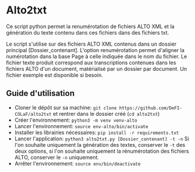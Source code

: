 # Alto2txt

Ce script python permet la renumérotation de fichiers ALTO XML et la génération du texte contenu dans ces fichiers dans des fichiers txt.

Le script s'utilise sur des fichiers ALTO XML contenus dans un dossier principal [Dossier_contenant]. L'option renumérotation permet d'aligner la numérotation dans la base Page à celle indiquée dans le nom du fichier. Le fichier texte produit correspond aux transcriptions contenues dans les fichiers ALTO d'un document, matérialisé par un dossier par document. Un fichier exemple est disponible si besoin.

## Guide d'utilisation
  - Cloner le dépôt sur sa machine: ```git clone https://github.com/DeFI-COLaF/alto2txt``` et rentrer dans le dossier créé (```cd alto2txt```)
  - Créer l'environnement: ```python3 -m venv venv-alto```
  - Lancer l'environnement: ```source env-alto/bin/activate```
  - Installer les librairies nécessaires: ```pip install -r requirements.txt```
  - Lancer l'application: ```python3 alto2txt.py [Dossier_contenant] -t -n```
  Si l'on souhaite uniquement la génération des textes, conserver le ```-t``` des deux options, si l'on souhaite uniquement la rénumérotation des fichiers ALTO, conserver le ```-n``` uniquement.
  - Arrêter l'environnement: ```source env/bin/deactivate```

